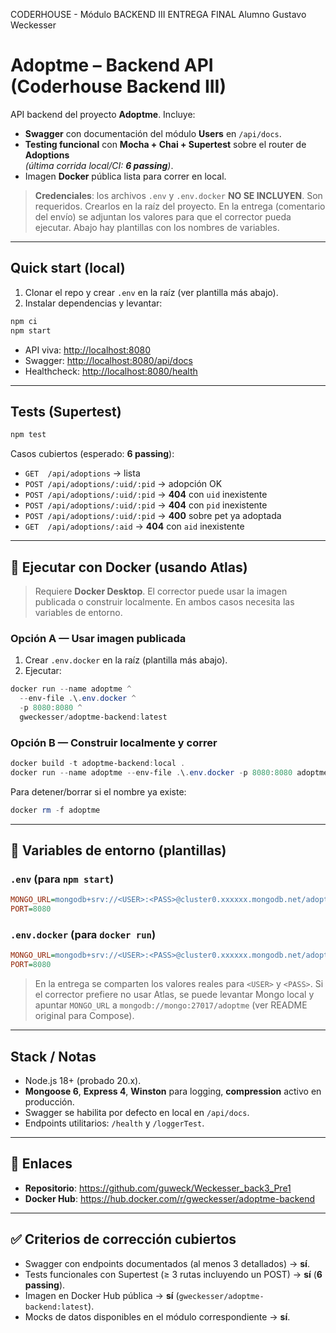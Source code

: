 CODERHOUSE - Módulo BACKEND III
ENTREGA FINAL
Alumno Gustavo Weckesser
# Adoptme – Backend API (Coderhouse Backend III)

API backend del proyecto **Adoptme**. Incluye:
- **Swagger** con documentación del módulo **Users** en `/api/docs`.
- **Testing funcional** con **Mocha + Chai + Supertest** sobre el router de **Adoptions**  
  _(última corrida local/CI: **6 passing**)_.  
- Imagen **Docker** pública lista para correr en local.

> **Credenciales**: los archivos `.env` y `.env.docker` **NO SE INCLUYEN**. Son requeridos. Crearlos en la raíz del proyecto.
> En la entrega (comentario del envío) se adjuntan los valores para que el corrector pueda ejecutar.
> Abajo hay plantillas con los nombres de variables.

---

## Quick start (local)

1) Clonar el repo y crear `.env` en la raíz (ver plantilla más abajo).  
2) Instalar dependencias y levantar:

```bash
npm ci
npm start
```

- API viva: <http://localhost:8080>
- Swagger: <http://localhost:8080/api/docs>
- Healthcheck: <http://localhost:8080/health>

---

## Tests (Supertest)

```bash
npm test
```

Casos cubiertos (esperado: **6 passing**):

- `GET  /api/adoptions` → lista
- `POST /api/adoptions/:uid/:pid` → adopción OK
- `POST /api/adoptions/:uid/:pid` → **404** con `uid` inexistente
- `POST /api/adoptions/:uid/:pid` → **404** con `pid` inexistente
- `POST /api/adoptions/:uid/:pid` → **400** sobre pet ya adoptada
- `GET  /api/adoptions/:aid` → **404** con `aid` inexistente

---

## 🐳 Ejecutar con Docker (usando Atlas)

> Requiere **Docker Desktop**. El corrector puede usar la imagen publicada o
> construir localmente. En ambos casos necesita las variables de entorno.

### Opción A — Usar imagen publicada

1) Crear `.env.docker` en la raíz (plantilla más abajo).  
2) Ejecutar:

```powershell
docker run --name adoptme ^
  --env-file .\.env.docker ^
  -p 8080:8080 ^
  gweckesser/adoptme-backend:latest
```

### Opción B — Construir localmente y correr

```powershell
docker build -t adoptme-backend:local .
docker run --name adoptme --env-file .\.env.docker -p 8080:8080 adoptme-backend:local
```

Para detener/borrar si el nombre ya existe:

```powershell
docker rm -f adoptme
```

---

## 🔐 Variables de entorno (plantillas)

### `.env` (para `npm start`)

```ini
MONGO_URL=mongodb+srv://<USER>:<PASS>@cluster0.xxxxxx.mongodb.net/adoptme?retryWrites=true&w=majority&appName=Cluster0
PORT=8080
```

### `.env.docker` (para `docker run`)

```ini
MONGO_URL=mongodb+srv://<USER>:<PASS>@cluster0.xxxxxx.mongodb.net/adoptme?retryWrites=true&w=majority&appName=Cluster0
PORT=8080
```

> En la entrega se comparten los valores reales para `<USER>` y `<PASS>`.
> Si el corrector prefiere no usar Atlas, se puede levantar Mongo local y
> apuntar `MONGO_URL` a `mongodb://mongo:27017/adoptme` (ver README original para Compose).

---

## Stack / Notas

- Node.js 18+ (probado 20.x).
- **Mongoose 6**, **Express 4**, **Winston** para logging, **compression** activo en producción.
- Swagger se habilita por defecto en local en `/api/docs`.
- Endpoints utilitarios: `/health` y `/loggerTest`.

---

## 🔗 Enlaces

- **Repositorio**: <https://github.com/guweck/Weckesser_back3_Pre1>
- **Docker Hub**: <https://hub.docker.com/r/gweckesser/adoptme-backend>

---

## ✅ Criterios de corrección cubiertos

- Swagger con endpoints documentados (al menos 3 detallados) → **sí**.
- Tests funcionales con Supertest (≥ 3 rutas incluyendo un POST) → **sí** (**6 passing**).
- Imagen en Docker Hub pública → **sí** (`gweckesser/adoptme-backend:latest`).
- Mocks de datos disponibles en el módulo correspondiente → **sí**.
